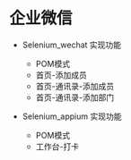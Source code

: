 
# 企业微信

- Selenium_wechat 实现功能
    + POM模式
    + 首页-添加成员
    + 首页-通讯录-添加成员
    + 首页-通讯录-添加部门

- Selenium_appium 实现功能
    + POM模式
    + 工作台-打卡


